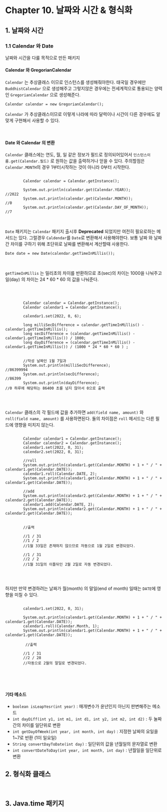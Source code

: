 # Chapter 10. 날짜와 시간 & 형식화

## 1. 날짜와 시간 

### 1.1 Calendar 와 Date
날짜와 시간을 다룰 목적으로 만든 패키지 

#### Calendar 와 GregorianCalendar
`Calendar` 는 추상클래스 이므로 인스턴스를 생성해줘야한다. 태국일 경우에만 `BuddhistCalendar` 으로 생성해주고 그렇지않은 경우에는 전세계적으로 통용되는 양력인
`GregorianCalendar` 으로 생성해준다.  

```
Calendar calendar = new GregorianCalendar();
```


`Calendar` 가 추상클래스이므로 이렇게 나라에 따라 달력이나 시간이 다른 경우에도 알맞게 구현해서 사용할 수 있다.

<br>

#### Date 와 Calendar 의 변환

`Calendar` 클래스에는 연도, 월, 일 같은 정보가 필드로 정의되어있어서 `인스턴스이름.get(Calendar.필드)` 로 원하는 값을 출력하거나 얻을 수 있다. 
주의할점은 `Calendar.MONTH`의 경우 1부터시작하는 것이 아니라 0부터 시작한다.


```

        Calendar calendar = Calendar.getInstance();

        System.out.println(calendar.get(Calendar.YEAR));                //2022
        System.out.println(calendar.get(Calendar.MONTH));               //0
        System.out.println(calendar.get(Calendar.DAY_OF_MONTH));        //7
```

<br>

`Date` 패키지는 `Calendar` 패키지 출시후 **Deprecated** 되었지만 여전히 필요로하는 메서드는 있다. 그럴경우 `Caldendar`를 `Date`로 변환해서 사용해야한다.
보통 날짜 와 날짜간 차이를 구하기 위해 초단위로 날짜를 변환해서 계산할때 사용한다.


```
Date date = new Date(calendar.getTimeInMillis());
```

<br>

`getTimeInMillis` 는 밀리초의 차이를 반환하므로 초(sec)의 차이는 1000을 나눠주고 일(day) 의 차이는 24 * 60 * 60 의 값을 나눠준다.

<br>

```

        Calendar calendar = Calendar.getInstance();
        Calendar calendar1 = Calendar.getInstance();

        calendar1.set(2022, 0, 6);

        long milliSecDifference = calendar.getTimeInMillis() - calendar1.getTimeInMillis();
        long secDifference = (calendar.getTimeInMillis() - calendar1.getTimeInMillis()) / 1000;
        long dayDifference = (calendar.getTimeInMillis() - calendar1.getTimeInMillis()) / (1000 * 24 * 60 * 60 ) ;

        
        //작성 날짜인 1월 7일과 
        System.out.println(milliSecDifference);                         //86399994 
        System.out.println(secDifference);                              //86399
        System.out.println(dayDifference);                              //0 하루에 해당하는 86400 초를 넘지 않아서 0으로 출력
        
```




<br>

`Calendar` 클래스의 각 필드에 값을 추가하면 `add(field name, amount)` 와 `roll(field name, amount)` 를 사용하면된다.
둘의 차이점은 `roll` 메서드는 다른 필드에 영향을 미치지 않는다.

``` 

        Calendar calendar1 = Calendar.getInstance();
        Calendar calendar2 = Calendar.getInstance();
        calendar1.set(2022, 0, 31);
        calendar2.set(2022, 0, 31);
           
        //roll
        System.out.println(calendar1.get(Calendar.MONTH) + 1 + " / " + calendar1.get(Calendar.DATE)); 
        calendar1.roll(Calendar.DATE, 2);
        System.out.println(calendar1.get(Calendar.MONTH) + 1 + " / " + calendar1.get(Calendar.DATE));
        
        //add
        System.out.println(calendar2.get(Calendar.MONTH) + 1 + " / " + calendar2.get(Calendar.DATE)); 
        calendar1.add(Calendar.DATE, 2);
        System.out.println(calendar2.get(Calendar.MONTH) + 1 + " / " + calendar2.get(Calendar.DATE));
        
        
        //출력
        
        //1 / 31
        //1 / 2
        //1월 33일은 존재하지 않으므로 자동으로 1월 2일로 변경되었다.
        
        //1 / 31
        //2 / 2
        //1월 31일의 이틀뒤인 2월 2일로 자동 변경되었다.
        
```

<br>

하지만 만약 변경하려는 날짜가 월(month) 의 말일(end of month) 일때는 `DATE`에 영향을 미칠 수 있다.

```

        calendar1.set(2022, 0, 31);
        
        System.out.println(calendar1.get(Calendar.MONTH) + 1 + " / " + calendar1.get(Calendar.DATE));
        calendar1.roll(Calendar.Month, 1);
        System.out.println(calendar1.get(Calendar.MONTH) + 1 + " / " + calendar1.get(Calendar.DATE));
        
         //출력
        
        //1 / 31
        //2 / 28
        //자동으로 2월의 말일로 변경되었다.
    
```

<br><br>

#### 기타 메소드

- `boolean isLeapYesr(int year)` : 매개변수가 윤년인지 아닌지 판변해주는 메소드
- `int dayDiff(int y1, int m1, int d1, int y2, int m2, int d2)` : 두 눌짜간의 차이를 일단위로 변환
- `int getDayOfWeek(int year, int month, int day)` : 지정한 날짜의 요일을 1~7로 반환 (1이 일요일)
- `String convertDayToDate(int day)` : 일단위의 값을 년월일의 문자열로 변환
- `int convertDateToDay(int year, int month, int day)` : 년월일을 일단위로 변환



## 2. 형식화 클래스


<br>

## 3. Java.time 패키지


 
<br>


